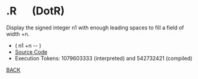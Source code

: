 # .R &emsp; (DotR)
Display the signed integer n1 with enough leading spaces to fill a field of width +n.
* ( n1 +n -- )
* [Source Code](../words/core_ext/DotR.cs)
* Execution Tokens: 1079603333 (interpreted) and 542732421 (compiled)


[BACK](builtins.md#DotR)

